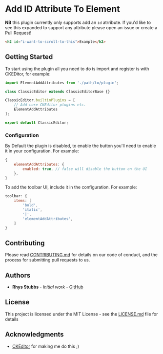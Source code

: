 # Add ID Attribute To Element

**NB** this plugin currently only supports add an `id` atrribute. If you'd like to see this expanded to support any attribute please open an issue or create a Pull Request!


```html
<h2 id="i-want-to-scroll-to-this">Example</h2>
```

## Getting Started

To start using the plugin all you need to do is import and register is with CKEDitor, for example:

```js
import ElementAddAttributes from './path/to/plugin';

class ClassicEditor extends ClassicEditorBase {}

ClassicEditor.builtinPlugins = [
    // Add core CKEditor plugins etc.
    ElementAddAttributes
];

export default ClassicEditor;
```

### Configuration

By Default the plugin is disabled, to enable the button you'll need to enable it in your configuration. For example:

```js
{
    elementAddAttributes: {
        enabled: true, // false will disable the button on the UI
    },
}
```

To add the toolbar UI, include it in the configuration. For example:

```js
toolbar: {
    items: [
        'bold',
        'italic',
        '|',
        'elementAddAttributes',
    ]
}
```

## Contributing

Please read [CONTRIBUTING.md](https://gist.github.com/PurpleBooth/b24679402957c63ec426) for details on our code of conduct, and the process for submitting pull requests to us.

## Authors

* **Rhys Stubbs** - *Initial work* - [GitHub](https://github.com/rhysstubbs)

## License

This project is licensed under the MIT License - see the [LICENSE.md](LICENSE.md) file for details

## Acknowledgments

* [CKEditor](https://github.com/ckeditor) for making me do this ;)
